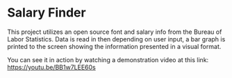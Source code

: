 # Salary Finder
This project utilizes an open source font and salary info from the Bureau of Labor Statistics. Data is read in then depending on user input, a bar graph is printed to the screen showing the information presented in a visual format.

You can see it in action by watching a demonstration video at this link:
https://youtu.be/BB1w7LEE60s
